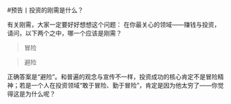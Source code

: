 #预告丨投资的刚需是什么？

有关刚需，大家一定要好好想想这个问题：
在你最关心的领域——赚钱与投资，请问，以下两个之中，哪一个应该是刚需？

>冒险

>避险

正确答案是“避险”。和普遍的观念与宣传不一样，投资成功的核心肯定不是冒险精神；若是一个人在投资领域“敢于冒险、勤于冒险”，肯定是因为他太穷了——你觉得这是为什么呢？